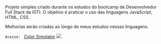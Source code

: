 Projeto simples criado durante os estudos do bootcamp de Desenvolvedor Full Stack da IGTI. O objetivo é praticar o uso das linguagens JavaScript, HTML, CSS.

Melhorias serão criadas ao longo de meus estudos nessas linguagens.

`Acesse: ` [Color Simulator](https://fscfelipe.github.io/color-simulator/)
![](https://fscfelipe.github.io/color-simulator/img/sample-v1.png)
